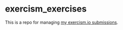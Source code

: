 # exercism_exercises

This is a repo for managing [my exercism.io submissions](http://exercism.io/tleskin).

